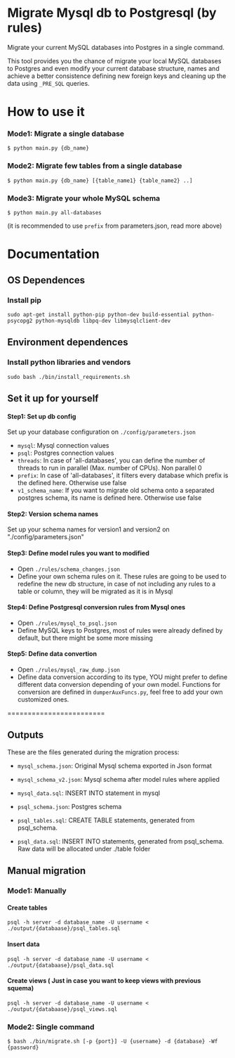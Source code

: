 # Migrate Mysql db to Postgresql (by rules) 

Migrate your current MySQL databases into Postgres in a single command.

This tool provides you the chance of migrate your local MySQL databases to Postgres and even modify your current database structure, names and achieve a better
 consistence defining new foreign keys and cleaning up the data using `_PRE_SQL` queries.

# How to use it
 
### Mode1: Migrate a single database
    $ python main.py {db_name}
    
### Mode2: Migrate few tables from a single database
    $ python main.py {db_name} [{table_name1} {table_name2} ..]

### Mode3: Migrate your whole MySQL schema
    $ python main.py all-databases
(it is recommended to use `prefix` from parameters.json, read more above)

# Documentation
## OS Dependences
### Install pip
    sudo apt-get install python-pip python-dev build-essential python-psycopg2 python-mysqldb libpq-dev libmysqlclient-dev
    
## Environment dependences
### Install python libraries and vendors
    sudo bash ./bin/install_requirements.sh
    
## Set it up for yourself 
#### Step1: Set up db config
Set up your database configuration on `./config/parameters.json`
* `mysql`: Mysql connection values
* `psql`: Postgres connection values
* `threads`: In case of 'all-databases', you can define the number of threads to run in parallel (Max. number of CPUs). Non parallel 0
* `prefix`: In case of 'all-databases', it filters every database which prefix is the defined here. Otherwise use false
* `v1_schema_name`: If you want to migrate old schema onto a separated postgres schema, its name is defined here. Otherwise use false

#### Step2: Version schema names
Set up your schema names for version1 and version2 on "./config/parameters.json"

#### Step3: Define model rules you want to modified
* Open `./rules/schema_changes.json`
* Define your own schema rules on it. These rules are going to be used to redefine the new db structure, in case of not including any rules to a table or column, they will be migrated as it is in Mysql 

#### Step4: Define Postgresql conversion rules from Mysql ones
* Open `./rules/mysql_to_psql.json`
* Define MySQL keys to Postgres, most of rules were already defined by default, but there might be some more missing

#### Step5: Define data convertion 
* Open `./rules/mysql_raw_dump.json`
* Define data conversion according to its type, YOU might prefer to define different data conversion depending of your own model. Functions for conversion are defined in `dumperAuxFuncs.py`, feel free to add your own customized ones.

========================

## Outputs
These are the files generated during the migration process:

* `mysql_schema.json`: Original Mysql schema exported in Json format
* `mysql_schema_v2.json`: Mysql schema after model rules where applied
* `mysql_data.sql`: INSERT INTO statement in mysql

* `psql_schema.json`: Postgres schema 
* `psql_tables.sql`: CREATE TABLE statements, generated from psql_schema. 
* `psql_data.sql`: INSERT INTO statements, generated from psql_schema. Raw data will be allocated under ./table folder

## Manual migration
### Mode1: Manually
#### Create tables
    psql -h server -d database_name -U username < ./output/{databaase}/psql_tables.sql
#### Insert data
    psql -h server -d database_name -U username < ./output/{databaase}/psql_data.sql
#### Create views ( Just in case you want to keep views with previous squema)
    psql -h server -d database_name -U username < ./output/{databaase}/psql_views.sql

### Mode2: Single command
    $ bash ./bin/migrate.sh [-p {port}] -U {username} -d {database} -Wf {password}
